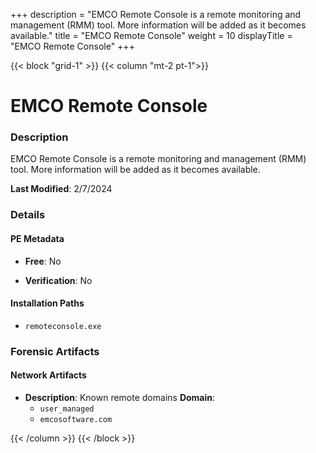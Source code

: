 +++
description = "EMCO Remote Console is a remote monitoring and management (RMM) tool. More information will be added as it becomes available."
title = "EMCO Remote Console"
weight = 10
displayTitle = "EMCO Remote Console"
+++


{{< block "grid-1" >}}
{{< column "mt-2 pt-1">}}

# EMCO Remote Console


### Description

EMCO Remote Console is a remote monitoring and management (RMM) tool. More information will be added as it becomes available.



**Last Modified**: 2/7/2024

### Details


#### PE Metadata


- **Free**: No

- **Verification**: No




#### Installation Paths
- `remoteconsole.exe`

### Forensic Artifacts




#### Network Artifacts

- **Description**: Known remote domains
  **Domain**:
    - `user_managed`
    - `emcosoftware.com`








{{< /column >}}
{{< /block >}}
